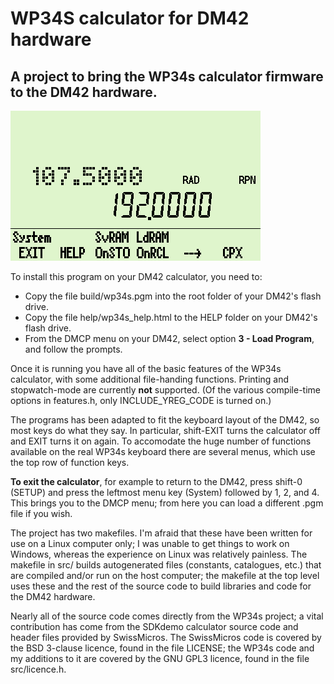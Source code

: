 # WP34S calculator for DM42 hardware

## A project to bring the WP34s calculator firmware to the DM42 hardware. 

![screenshot](./help/screen1.png)

To install this program on your DM42 calculator, you need to:

  * Copy the file build/wp34s.pgm into the root folder of your DM42's flash drive.
  * Copy the file help/wp34s_help.html to the HELP folder on your DM42's flash drive.
  * From the DMCP menu on your DM42, select option **3 - Load Program**, and follow the prompts.

Once it is running you have all of the basic features of the WP34s calculator, with some additional file-handing functions. Printing and stopwatch-mode are currently **not** supported. (Of the various compile-time options in features.h, only INCLUDE_YREG_CODE is turned on.)

The programs has been adapted to fit the keyboard layout of the DM42, so most keys do what they say. In particular, shift-EXIT turns the calculator off and EXIT turns it on again. To accomodate the huge number of functions available on the real WP34s keyboard there are several menus, which use the top row of function keys. 

**To exit the calculator**, for example to return to the DM42, press shift-0 (SETUP) and press the leftmost menu key (System) followed by 1, 2, and 4. This brings you to the DMCP menu; from here you can load a different .pgm file if you wish.

The project has two makefiles. I'm afraid that these have been written for use on a Linux computer only; I was unable to get things to work on Windows, whereas the experience on Linux was relatively painless. The makefile in src/ builds autogenerated files (constants, catalogues, etc.) that are compiled and/or run on the host computer; the makefile at the top level uses these and the rest of the source code to build libraries and code for the DM42 hardware.

Nearly all of the source code comes directly from the WP34s project; a vital contribution has come from the SDKdemo calculator source code and header files provided by SwissMicros. The SwissMicros code is covered by the BSD 3-clause licence, found in the file LICENSE; the WP34s code and my additions to it are covered by the GNU GPL3 licence, found in the file src/licence.h. 